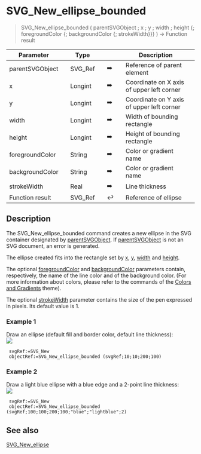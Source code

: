 <!-- nodeReference := SVG_New_ellipse_bounded ( parentReference ; left ; top ; width ; height ; strokeColor ; fillColor ; strokeWidth )
 -> parentReference (Text)
 -> left (Real)
 -> top (Real)
 -> width (Real)
 -> height (Real)
 -> strokeColor (Text)
 -> fillColor (Text)
 -> strokeWidth (Real)
 <- nodeReference (Text)-->
# SVG_New_ellipse_bounded

> SVG_New_ellipse_bounded ( parentSVGObject ; x ; y ; width ; height {; foregroundColor {; backgroundColor {; strokeWidth}}} ) -> Function result

| Parameter |     | Type |     |     |     | Description |     |
| --- | --- | --- | --- | --- | --- | --- | --- |
| parentSVGObject |     | SVG_Ref |     | ➡️ |     | Reference of parent element |     |
| x   |     | Longint |     | ➡️ |     | Coordinate on X axis of upper left corner |     |
| y   |     | Longint |     | ➡️ |     | Coordinate on Y axis of upper left corner |     |
| width |     | Longint |     | ➡️ |     | Width of bounding rectangle |     |
| height |     | Longint |     | ➡️ |     | Height of bounding rectangle |     |
| foregroundColor |     | String |     | ➡️ |     | Color or gradient name |     |
| backgroundColor |     | String |     | ➡️ |     | Color or gradient name |     |
| strokeWidth |     | Real |     | ➡️ |     | Line thickness |     |
| Function result |     | SVG_Ref |     | ↩️ |     | Reference of ellipse |     |

## Description

The SVG_New_ellipse_bounded command creates a new ellipse in the SVG container designated by [parentSVGObject](# "Reference of parent element"). If [parentSVGObject](# "Reference of parent element") is not an SVG document, an error is generated.

The ellipse created fits into the rectangle set by [x](# "Coordinate on X axis of upper left corner"), [y](# "Coordinate on Y axis of upper left corner"), [width](# "Width of bounding rectangle") and [height](# "Height of bounding rectangle").

The optional [foregroundColor](# "Color or gradient name") and [backgroundColor](# "Color or gradient name") parameters contain, respectively, the name of the line color and of the background color. (For more information about colors, please refer to the commands of the [Colors and Gradients](../Colors%20and%20Gradients.md) theme).

The optional [strokeWidth](# "Line thickness") parameter contains the size of the pen expressed in pixels. Its default value is 1.

### Example 1  

Draw an ellipse (default fill and border color, default line thickness):  
![](https://doc.4d.com/4Dv19/picture/196835/pict196835.en.png)

```4d
 svgRef:=SVG_New   
 objectRef:=SVG_New_ellipse_bounded (svgRef;10;10;200;100)
```

### Example 2  

Draw a light blue ellipse with a blue edge and a 2-point line thickness:  
![](https://doc.4d.com/4Dv19/picture/196836/pict196836.en.png)

```4d
 svgRef:=SVG_New   
 objectRef:=SVG_New_ellipse_bounded (svgRef;100;100;200;100;"blue";"lightblue";2)
```

## See also

[SVG_New_ellipse](SVG_New_ellipse.md)
